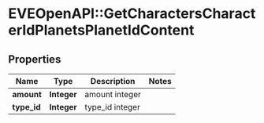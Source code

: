 # EVEOpenAPI::GetCharactersCharacterIdPlanetsPlanetIdContent

## Properties
Name | Type | Description | Notes
------------ | ------------- | ------------- | -------------
**amount** | **Integer** | amount integer | 
**type_id** | **Integer** | type_id integer | 


